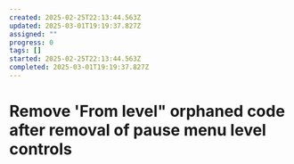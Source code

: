 ```yaml
---
created: 2025-02-25T22:13:44.563Z
updated: 2025-03-01T19:19:37.827Z
assigned: ""
progress: 0
tags: []
started: 2025-02-25T22:13:44.563Z
completed: 2025-03-01T19:19:37.827Z
---
```


# Remove 'From level" orphaned code after removal of pause menu level controls
